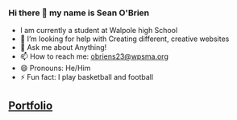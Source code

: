 ### Hi there 👋 my name is Sean O'Brien

- I am currently a student at Walpole high School
- 🤔 I’m looking for help with Creating different, creative websites
- 💬 Ask me about Anything!
- 📫 How to reach me: obriens23@wpsma.org
- 😄 Pronouns: He/Him
- ⚡ Fun fact: I play basketball and football
## [Portfolio](https://Seanobrien3.github.io/Portfolio/index.html)
